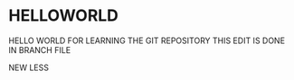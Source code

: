 # HELLOWORLD
HELLO WORLD FOR LEARNING THE GIT REPOSITORY
THIS EDIT IS DONE IN BRANCH FILE

NEW
LESS

